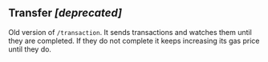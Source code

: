 ## Transfer *[_deprecated_]*

Old version of `/transaction`. It sends transactions and watches them until they are completed. If they do not complete it keeps increasing its gas price until they do.